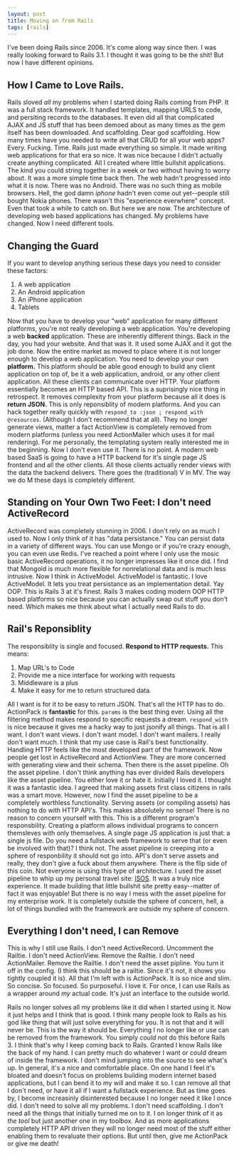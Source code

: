 ```yaml
---
layout: post
title: Moving on from Rails
tags: [rails]
---
```


I've been doing Rails since 2006. It's come along way since then. I was
really looking forward to Rails 3.1. I thought it was going to be the
shit! But now I have different opinions.

## How I Came to Love Rails.

Rails sloved _all_ my problems when I started doing Rails coming from
PHP. It was a full stack framework. It handled templates, mapping URLS
to code, and persiting records to the databases. It even did all that
complicated AJAX and JS stuff that has been demoed about as many times
as the gem itself has been downloaded. And scaffolding. Dear god
scaffolding. How many times have you needed to write all that CRUD for
all your web apps? Every. Fucking. Time. Rails just made everything so
simple. It made writing web applications for that era so nice. It was
nice because I didn't actually create anything complicated. All I
created where little bullshit applications. The kind you could string
together in a week or two without having to worry about. It was a more
simple time back then. The web hadn't progressed into what it is now.
There was no Android. There was no such thing as mobile browsers. Hell,
the god damn _iphone_ hadn't even come out yet--people still bought
Nokia phones. There wasn't this "experience everwhere" concept. Even
that took a while to catch on. But here we are now. The architecture of
developing web based applications has changed. My problems have changed.
Now I need different tools.

## Changing the Guard

If you want to develop anything serious these days you need to consider
these factors:

  1. A web application
  2. An Android application
  3. An iPhone application
  4. Tablets

Now that you have to develop your "web" application for many different
platforms, you're not really developing a web application. You're
developing a web **backed** application. These are inherently different
things. Back in the day, you had your website. And that was it. It used
some AJAX and it got the job done. Now the entire market as moved to
place where it is not longer enough to develop a web application. You
need to develop your own **platform.** This platform should be able good
enough to build any client application on top of, be it a web
application, android, or any other client application. All these clients
can communicate over HTTP. Your platform essentially becomes an HTTP
based API. This is a suprisingly nice thing in retrospect. It removes
complexity from your platform because all it does is **return JSON.**
This is only reponsiblity of modern platforms. And you can hack together
really quickly with `respond_to :json ; respond_with @resources`.
(Although I don't recommend that at all). They no longer generate views,
matter a fact ActionView is completely removed from modern platforms
(unless you need ActionMailer which uses it for mail rendering). For me
personally, the templating system really interested me in the beginning.
Now I don't even use it. There is no point. A modern web based SaaS is
going to have a HTTP backend for it's single page JS frontend and all
the other clients. All those clients actually render views with the data
the backend delivers. There goes the (traditional) V in MV. The way we
do M these days is completely different. 

## Standing on Your Own Two Feet: I don't need ActiveRecord

ActiveRecord was completely stunning in 2006. I don't rely on as much I
used to. Now I only think of it has "data persistance." You can persist
data in a variety of different ways. You can use Mongo or if you're
crazy enough, you can even use Redis. I've reached a point where I only
use the mosic basic ActiveRecord operations, it no longer impresses like
it once did. I find that Mongoid is much more flexible for nonrelational
data and is much less intrusive. Now I think in ActiveModel. ActiveModel
is fantastic. I love ActiveModel. It lets you treat persistance as an
implementation detail. Yay OOP. This is Rails 3 at it's finest. Rails 3
makes coding modern OOP HTTP based platforms so nice because you can
actually swap out stuff you don't need. Which makes me think about what
I actually need Rails to do. 

## Rail's Reponsiblity

The responsiblity is single and focused. **Respond to HTTP requests.**
This means:

  1. Map URL's to Code
  2. Provide me a nice interface for working with requests
  3. Middleware is a plus
  4. Make it easy for me to return structured data.

All I want is for it to be easy to return JSON. That's all the HTTP has
to do. ActionPack is **fantastic** for this. `params` is the best thing
ever. Using all the filtering method makes respond to specific requests
a dream. `respond_with` is nice because it gives me a hacky way to just
jsonify all things. That is all I want. I don't want views. I don't want
model. I don't want mailers. I really don't want much. I think that my
use case is Rail's best functionality. Handling HTTP feels like the most
developed part of the framework. Now people get lost in ActiveRecord and
ActionView. They are more concerned with generating view and their
schema. Then there is the asset pipeline. Oh the asset pipeline. I don't
think anything has ever divided Rails developers like the asset
pipeline. You either love it or hate it. Initially I loved it. I thought
it was a fantastic idea. I agreed that making assets first class
citizens in rails was a smart move. However, now I find the asset
pipeline to be a completely worthless functionality. Serving assets (or
compiling assets) has nothing to do with HTTP API's. This makes
absolutely no sense! There is no reason to concern yourself with this.
This is a different program's responsbility. Creating a platform allows
individual programs to concern themsleves with only themselves. A single
page JS application is just that: a single js file. Do you need a
fullstack web framework to serve that (or even be involved with that)? I
think not. The asset pipeline is creeping into a sphere of responbility
it should not go into. API's don't serve assets and really, they don't
give a fuck about them anywhere. There is the flip side of this coin.
Not everyone is using this type of architecture. I used the asset
pipeline to whip up my personal travel site:
[ISOS](http://isos.broadcastingadam.com). It was a truly nice
experience. It made building that little bullshit site pretty
easy--matter of fact it was enjoyable! But there is no way I mess with
the asset pipeline for my enterprise work. It is completely outside the
sphere of concern, hell, a lot of things bundled with the framework are
outside my sphere of concern.

## Everything I don't need, I can Remove

This is why I still use Rails. I don't need ActiveRecord. Uncomment the
Railtie. I don't need ActionView. Remove the Railtie. I don't need
ActionMailer. Remove the Railtie. I don't need the asset pipline. You
turn it off in the config. (I think this should be a railtie. Since it's
not, it shows you tightly coupled it is). All that I'm left with is
ActionPack. It is so nice and slim. So concise. So focused. So
purposeful. I love it. For once, I can use Rails as a wrapper around
_my_ actual code. It's just an interface to the outside world. 

Rails no longer solves all my problems like it did when I started using
it. Now it just helps and I think that is good. I think many people look
to Rails as his god like thing that will just solve everything for you.
It is not that and it will never be. This is the way it should be.
Everything I no longer like or use can be removed from the framework.
You simply _could not_ do this before Rails 3. I think that's why I keep
coming back to Rails. Granted I know Rails like the back of my hand. I
can pretty much do whatever I want or could dream of inside the
framework. I don't mind jumping into the source to see what's up. In
general, it's a nice and comfortable place. On one hand I feel it's
bloated and doesn't focus on problems building modern internet based
applications, but I can bend it to my will and make it so. I can remove
all that I don't need, or have it all if I want a fullstack experience.
But as time goes by, I become increasinly disinterested because I no
longer need it like I once did. I don't need to solve all my problems. I
don't need scaffolding. I don't need all the things that initially
turned me on to it. I on longer think of it as _the tool_ but just
another one in my toolbox. And as more applications completely HTTP API
driven they will no longer need most of the stuff either enabling them
to revaluate their options. But until then, give me ActionPack or give
me death!

